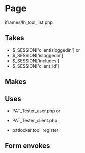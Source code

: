 # Page
iframes/lh_tool_list.php

## Takes
* $_SESSION['clientIsloggedin']
or
* $_SESSION['isloggedin']
* $_SESSION['includes']
* $_SESSION['client_id']
## Makes

## Uses
* PAT_Tester_user.php
or
* PAT_Tester_client.php

* patlocker.tool_register

## Form envokes
